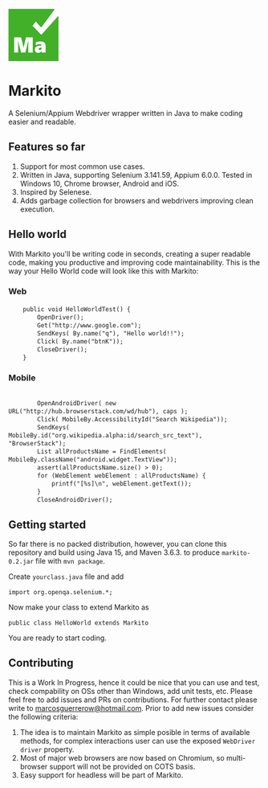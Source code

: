 ![Markito logo](/images/Markito-100.png)
# Markito
A Selenium/Appium Webdriver wrapper written in Java to make coding easier and readable.
## Features so far
1. Support for most common use cases.
2. Written in Java, supporting Selenium 3.141.59, Appium 6.0.0.  Tested in Windows 10, Chrome browser, Android and iOS.
3. Inspired by Selenese.
4. Adds garbage collection for browsers and webdrivers improving clean execution.
## Hello world
With Markito you'll be writing code in seconds, creating a super readable code, making you productive and improving code maintainability. This is the way your Hello World code will look like this with Markito:
### Web
<pre><code>    public void HelloWorldTest() {
        OpenDriver();
        Get("http://www.google.com");
        SendKeys( By.name("q"), "Hello world!!");
        Click( By.name("btnK"));
        CloseDriver();
    }
</code></pre>
### Mobile
<pre><code> 
    	OpenAndroidDriver( new URL("http://hub.browserstack.com/wd/hub"), caps );
		Click( MobileBy.AccessibilityId("Search Wikipedia"));
		SendKeys( MobileBy.id("org.wikipedia.alpha:id/search_src_text"), "BrowserStack");
        List<WebElement> allProductsName = FindElements( MobileBy.className("android.widget.TextView"));
		assert(allProductsName.size() > 0);
		for (WebElement webElement : allProductsName) {
			printf("[%s]\n", webElement.getText());
		}
		CloseAndroidDriver();
</code></pre>
## Getting started
So far there is no packed distribution, however, you can clone this repository and build using Java 15, and Maven 3.6.3. to produce <code>markito-0.2.jar</code> file with <code>mvn package</code>.
<p>Create  <code>yourclass.java</code> file and add</p>
<pre><code>import org.openqa.selenium.*;</code></pre>
Now make your class to extend Markito as
<pre><code>public class HelloWorld extends Markito</code></pre>
You are ready to start coding.

## Contributing
This is a Work In Progress, hence it could be nice that you can use and test, check compability on OSs other than Windows, add unit tests, etc.  Please feel free to add issues and PRs on contributions.   For further contact please write to [marcosguerrerow@hotmail.com](mailto:marcosguerrerow@hotmail.com).   Prior to add new issues consider the following criteria:

1. The idea is to maintain Markito as simple posible in terms of available methods, for complex interactions user can use the exposed <code>WebDriver driver</code> property.
2. Most of major web browsers are now based on Chromium, so multi-browser support will not be provided on COTS basis.
3. Easy support for headless will be part of Markito.